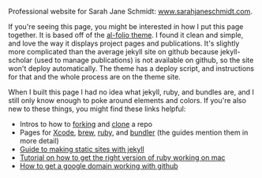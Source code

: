 Professional website for Sarah Jane Schmidt: <a href='http://sarahjaneschmidt.com'>www.sarahjaneschmidt.com</a>.

If you're seeing this page, you might be interested in how I put this page together. It is based off of the [al-folio theme](https://github.com/alshedivat/al-folio). I found it clean and simple, and love the way it displays project pages and publications. It's slightly more complicated than the average jekyll site on github because jekyll-scholar (used to manage publications) is not available on github, so the site won't deploy automatically. The theme has a deploy script, and instructions for that and the whole process are on the theme site.

When I built this page I had no idea what jekyll, ruby, and bundles are, and I still only know enough to poke around elements and colors. If you're also new to these things, you might find these links helpful:
 * Intros to how to [forking](https://help.github.com/en/articles/fork-a-repo) and [clone](https://help.github.com/en/articles/cloning-a-repository) a repo
 * Pages for [Xcode](https://developer.apple.com/xcode/), [brew](https://brew.sh/), [ruby](https://www.ruby-lang.org/en/), and [bundler](https://bundler.io/) (the guides mention them in more detail)
 * [Guide to making static sites with jekyll](https://www.taniarascia.com/make-a-static-website-with-jekyll/)
 * [Tutorial on how to get the right version of ruby working on mac](https://www.engineyard.com/blog/how-to-install-ruby-on-a-mac-with-chruby-rbenv-or-rvm)
 * [How to get a google domain working with github](https://dev.to/trentyang/how-to-setup-google-domain-for-github-pages-1p58) 



